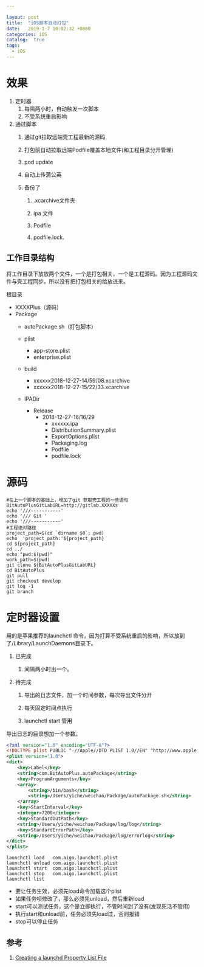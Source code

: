 ```yaml
---

layout: post
title:  "iOS脚本自动打包"
date:   2019-1-7 10:02:32 +0800
categories: iOS
catalog:  true
tags:
  - iOS 
---
```




# 效果

1. 定时器
   1. 每隔两小时，自动触发一次脚本
   2. 不受系统重启影响
2. 通过脚本
   1. 通过git拉取远端壳工程最新的源码
   2. 打包前自动拉取远端Podfile覆盖本地文件(和工程目录分开管理)
   3. pod update
   4. 自动上传蒲公英
   5. 备份了

      1. .xcarchive文件夹

      2. ipa 文件

      3. Podfile

      4. podfile.lock.




## 工作目录结构

将工作目录下放放两个文件，一个是打包相关，一个是工程源码。因为工程源码文件与壳工程同步，所以没有把打包相关的给放进来。

根目录

* XXXXPlus（源码）
* Package
  * autoPackage.sh（打包脚本）

  * plist

    *   app-store.plist
    *   enterprise.plist

  * build

    *   xxxxxx2018-12-27-14/59/08.xcarchive
    *   xxxxxx2018-12-27-15/22/33.xcarchive

  * IPADir

    *   Release
        *   2018-12-27-16/16/29
            *   xxxxxx.ipa
            *   DistributionSummary.plist
            *   ExportOptions.plist
            *   Packaging.log
            *   Podfile
            *   podfile.lock




# 源码

~~~shell
#在上一个脚本的基础上，增加了git 获取壳工程的一些语句
BitAutoPlusGitLabURL=http://gitlab.XXXXXs
echo '///-----------'
echo '/// Git '
echo '///-----------'
#工程绝对路径
project_path=$(cd `dirname $0`; pwd)
echo  'project_path:'${project_path}
cd ${project_path}
cd ../
echo "pwd:$(pwd)"
work_path=$(pwd)
git clone ${BitAutoPlusGitLabURL}
cd BitAutoPlus
git pull
git checkout develop
git log -1
git branch

~~~



# 定时器设置

用的是苹果推荐的launchctl 命令，因为打算不受系统重启的影响，所以放到了/Library/LaunchDaemons目录下。



1. 已完成

   1. 间隔两小时出一个。

2. 待完成

   1. 导出的日志文件，加一个时间参数，每次导出文件分开

   2. 每天固定时间点执行

   3. launchctl start 管用


导出日志的目录想加一个参数。

~~~xml
<?xml version="1.0" encoding="UTF-8"?>
<!DOCTYPE plist PUBLIC "-//Apple//DTD PLIST 1.0//EN" "http://www.apple.com/DTDs/PropertyList-1.0.dtd">
<plist version="1.0">
<dict>
	<key>Label</key>
	<string>com.BitAutoPlus.autoPackage</string>
	<key>ProgramArguments</key>
	<array>
		<string>/bin/bash</string>
		<string>/Users/yiche/weichao/Package/autoPackage.sh</string>
	</array>
	<key>StartInterval</key>
	<integer>7200</integer>
	<key>StandardOutPath</key>
	<string>/Users/yiche/weichao/Package/log/log</string>
	<key>StandardErrorPath</key>
	<string>/Users/yiche/weichao/Package/log/errorlog</string>
</dict>
</plist>

~~~



~~~shell
launchctl load   com.aigo.launchctl.plist
launchctl unload com.aigo.launchctl.plist
launchctl start  com.aigo.launchctl.plist
launchctl stop   com.aigo.launchctl.plist
launchctl list
~~~



- 要让任务生效，必须先load命令加载这个plist
- 如果任务呗修改了，那么必须先unload，然后重新load
- start可以测试任务，这个是立即执行，不管时间到了没有(发现死活不管用)
- 执行start和unload前，任务必须先load过，否则报错
- stop可以停止任务



## 参考

1. [Creating a launchd Property List File](https://developer.apple.com/library/archive/documentation/MacOSX/Conceptual/BPSystemStartup/Chapters/CreatingLaunchdJobs.html#//apple_ref/doc/uid/TP40001762-104142)


